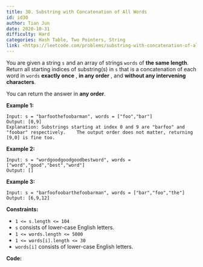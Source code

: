 ```yaml
---
title: 30. Substring with Concatenation of All Words
id: id30
author: Tian Jun
date: 2020-10-31
difficulty: Hard
categories: Hash Table, Two Pointers, String
link: <https://leetcode.com/problems/substring-with-concatenation-of-all-words/description/>
---
```


You are given a string `s` and an array of strings `words` of **the same
length**. Return all starting indices of substring(s) in `s` that is a
concatenation of each word in `words` **exactly once** , **in any order** ,
and **without any intervening characters**.

You can return the answer in **any order**.



**Example 1:**
            
	Input: s = "barfoothefoobarman", words = ["foo","bar"]    
	Output: [0,9]    
	Explanation: Substrings starting at index 0 and 9 are "barfoo" and "foobar" respectively.    The output order does not matter, returning [9,0] is fine too.    

**Example 2:**
            
	Input: s = "wordgoodgoodgoodbestword", words = ["word","good","best","word"]    
	Output: []    

**Example 3:**
            
	Input: s = "barfoofoobarthefoobarman", words = ["bar","foo","the"]    
	Output: [6,9,12]    



**Constraints:**

  * `1 <= s.length <= 104`
  * `s` consists of lower-case English letters.
  * `1 <= words.length <= 5000`
  * `1 <= words[i].length <= 30`
  * `words[i]` consists of lower-case English letters.


**Code:**
